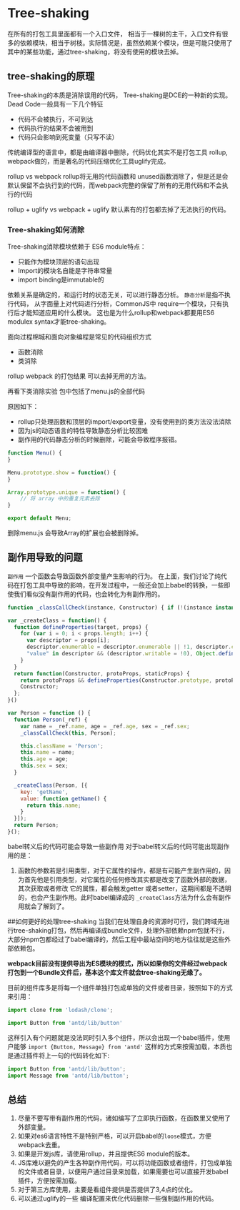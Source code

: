 # Tree-shaking
在所有的打包工具里面都有一个入口文件， 相当于一棵树的主干，入口文件有很多的依赖模块，相当于树枝。实际情况是，虽然依赖某个模块，但是可能只使用了其中的某些功能，通过tree-shaking，将没有使用的模块去掉。

## tree-shaking的原理
Tree-shaking的本质是消除误用的代码， Tree-shaking是DCE的一种新的实现。
Dead Code一般具有一下几个特征
- 代码不会被执行，不可到达
- 代码执行的结果不会被用到
- 代码只会影响到死变量（只写不读）

传统编译型的语言中，都是由编译器中删除，代码优化其实不是打包工具 rollup, webpack做的，而是著名的代码压缩优化工具uglify完成。

rollup vs webpack
rollup将无用的代码函数和 unused函数消除了，但是还是会默认保留不会执行到的代码，而webpack完整的保留了所有的无用代码和不会执行的代码

rollup + uglify vs webpack + uglify
默认素有的打包都去掉了无法执行的代码。

### Tree-shaking如何消除
Tree-shaking消除模块依赖于 ES6 module特点：
- 只能作为模块顶层的语句出现
- Import的模块名自能是字符串常量
- import binding是immutable的

依赖关系是确定的，和运行时的状态无关，可以进行静态分析。
`静态分析`是指不执行代码， 从字面量上对代码进行分析，CommonJS中 require一个模块，只有执行后才能知道应用的什么模块。
这也是为什么rollup和webpack都要用ES6 modulex syntax才能tree-shaking。

面向过程棉城和面向对象编程是常见的代码组织方式
- 函数消除
- 类消除

rollup webpack 的打包结果 可以去掉无用的方法。

再看下类消除实验
包中包括了menu.js的全部代码

原因如下：
- rollup只处理函数和顶层的import/export变量，没有使用到的类方法没法消除
- 因为js的动态语言的特性导致静态分析比较困难
- 副作用的代码静态分析的时候删除，可能会导致程序报错。

~~~~~~js
function Menu() {
}

Menu.prototype.show = function() {
}

Array.prototype.unique = function() {
    // 将 array 中的重复元素去除
}

export default Menu;

~~~~~~
删除menu.js 会导致Array的扩展也会被删除掉。

## 副作用导致的问题
`副作用` 一个函数会导致函数外部变量产生影响的行为。
在上面，我们讨论了纯代码在打包工具中导致的影响，在开发过程中，一般还会加上babel的转换，一些即使我们看似没有副作用的代码，也会转化为有副作用的。


~~~~~js
function _classCallCheck(instance, Constructor) { if (!(instance instanceof Constructor)) { throw new TypeError("Cannot call a class as a function"); } }

var _createClass = function() {
  function defineProperties(target, props) {
    for (var i = 0; i < props.length; i++) {
      var descriptor = props[i];
      descriptor.enumerable = descriptor.enumerable || !1, descriptor.configurable = !0,
      "value" in descriptor && (descriptor.writable = !0), Object.defineProperty(target, descriptor.key, descriptor);
    }
  }
  return function(Constructor, protoProps, staticProps) {
    return protoProps && defineProperties(Constructor.prototype, protoProps), staticProps && defineProperties(Constructor, staticProps),
    Constructor;
  };
}()

var Person = function () {
  function Person(_ref) {
    var name = _ref.name, age = _ref.age, sex = _ref.sex;
    _classCallCheck(this, Person);

    this.className = 'Person';
    this.name = name;
    this.age = age;
    this.sex = sex;
  }

  _createClass(Person, [{
    key: 'getName',
    value: function getName() {
      return this.name;
    }
  }]);
  return Person;
}();
~~~~~

babel转义后的代码可能会导致一些副作用
对于babel转义后的代码可能出现副作用的是： 
1. 函数的参数若是引用类型，对于它属性的操作，都是有可能产生副作用的，因为首先他是引用类型，对它属性的任何修改其实都是改变了函数外部的数据，其次获取或者修改 它的属性，都会触发getter 或者setter，这期间都是不透明的，也会产生副作用。此时babel编译成的 `_createClass`方法为什么会有副作用就会了解到了。


##如何更好的处理tree-shaking
当我们在处理自身的资源时可行，我们跨域先进行tree-shaking打包，然后再编译成bundle文件，处理外部依赖npm包就不行，大部分npm包都经过了babel编译的，然后工程中最站空间的地方往往就是这些外部依赖包。

**webpack目前没有提供导出为ES模块的模式，所以如果你的文件经过webpack打包到一个Bundle文件后，基本这个库文件就会tree-shaking无缘了。**

目前的组件库多是将每一个组件单独打包成单独的文件或者目录，按照如下的方式来引用：
~~~~~js
import clone from 'lodash/clone';

import Button from 'antd/lib/button'

~~~~~
这样引入有个问题就是没法同时引入多个组件，所以会出现一个babel插件，使用户能够 `import {Button, Message} from 'antd'` 这样的方式来按需加载，本质也是通过插件将上一句的代码转化如下:
~~~~~js
import Button from 'antd/lib/button';
import Message from 'antd/lib/button';
~~~~~

## 总结
1. 尽量不要写带有副作用的代码，诸如编写了立即执行函数，在函数里又使用了外部变量。
2. 如果对es6语言特性不是特别严格，可以开启babel的`loose`模式，方便webpack去重。
3. 如果是开发js库，请使用rollup，并且提供ES6 module的版本。
4. JS库难以避免的产生各种副作用代码，可以将功能函数或者组件，打包成单独的文件或者目录，以便用户通过目录来加载，如果需要也可以直接开发babel插件，方便按需加载。
5. 对于第三方库使用，主要是看组件提供是否提供了3,4点的优化。
6. 可以通过uglify的一些 编译配置来优化代码删除一些强制副作用的代码。
